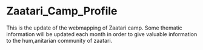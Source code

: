 # Zaatari_Camp_Profile

This is the update of the webmapping of Zaatari camp. Some thematic information will be updated each month in order to give valuable information to the hum,anitarian community of zaatari.
